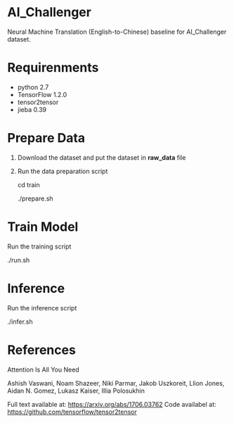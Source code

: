 # AI_Challenger

Neural Machine Translation (English-to-Chinese) baseline for AI_Challenger dataset.

# Requirenments

- python 2.7
- TensorFlow 1.2.0
- tensor2tensor
- jieba 0.39

# Prepare Data
1. Download the dataset and put the dataset in **raw_data** file
2. Run the data preparation script

    cd train

    ./prepare.sh

# Train Model
Run the training script

./run.sh 


# Inference
Run the inference script

./infer.sh 


# References

Attention Is All You Need

Ashish Vaswani, Noam Shazeer, Niki Parmar, Jakob Uszkoreit, Llion Jones, Aidan N. Gomez, Lukasz Kaiser, Illia Polosukhin

Full text available at: https://arxiv.org/abs/1706.03762
Code availabel at: https://github.com/tensorflow/tensor2tensor

